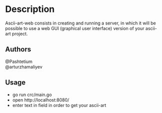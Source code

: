 # Description

Ascii-art-web consists in creating and running a server, in which it will be possible to use a web GUI (graphical user interface) version of your ascii-art project.

## Authors

@Pashtetium  
@arturzhamaliyev

## Usage

- go run crc/main.go
- open http://localhost:8080/
- enter text in field in order to get your ascii-art
